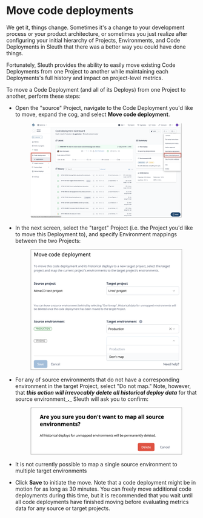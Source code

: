 # Move code deployments

We get it, things change. Sometimes it's a change to your development process or your product architecture, or sometimes you just realize after configuring your initial hierarchy of Projects, Environments, and Code Deployments in Sleuth that there was a better way you could have done things.

Fortunately, Sleuth provides the ability to easily move existing Code Deployments from one Project to another while maintaining each Deployments's full history and impact on project-level metrics.   &#x20;

To move a Code Deployment (and all of its Deploys) from one Project to another, perform these steps:

*   Open the "source" Project, navigate to the Code Deployment you'd like to move, expand the cog, and select **Move code deployment**.&#x20;

    <figure><img src="../../.gitbook/assets/image (75).png" alt=""><figcaption></figcaption></figure>
*   In the next screen, select the "target" Project (i.e. the Project you'd like to move this Deployment to), and specify Environment mappings between the two Projects:

    <figure><img src="../../.gitbook/assets/image (55).png" alt=""><figcaption></figcaption></figure>
*   For any of source environments that do not have a corresponding environment in the target Project, select "Do not map." Note, however, that _**this action will irrevocably delete all historical deploy data**_ for that source environment_**.**_ Sleuth will ask you to confirm:

    <figure><img src="../../.gitbook/assets/image (56).png" alt=""><figcaption></figcaption></figure>
* It is not currently possible to map a single source environment to multiple target environments
* Click **Save** to initiate the move. Note that a code deployment might be in motion for as long as 30 minutes. You can freely move additional code deployments during this time, but it is recommended that you wait until all code deployments have finished moving before evaluating metrics data for any source or target projects.

